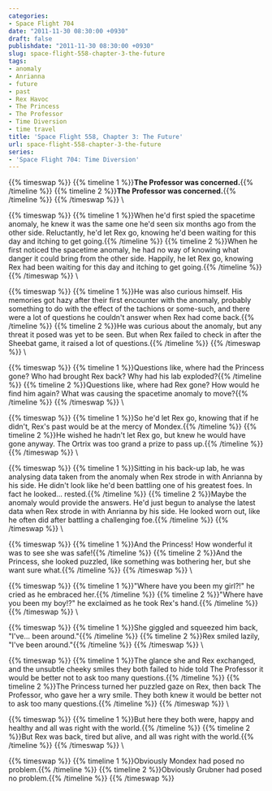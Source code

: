 ```yaml
---
categories:
- Space Flight 704
date: "2011-11-30 08:30:00 +0930"
draft: false
publishdate: "2011-11-30 08:30:00 +0930"
slug: space-flight-558-chapter-3-the-future
tags:
- anomaly
- Anrianna
- future
- past
- Rex Havoc
- The Princess
- The Professor
- Time Diversion
- time travel
title: 'Space Flight 558, Chapter 3: The Future'
url: space-flight-558-chapter-3-the-future
series:
- 'Space Flight 704: Time Diversion'
---
```

{{% timeswap %}}
{{% timeline 1 %}}**The Professor was concerned.**{{% /timeline %}}
{{% timeline 2 %}}**The Professor was concerned.**{{% /timeline %}}
{{% /timeswap %}}
\

{{% timeswap %}}
{{% timeline 1 %}}When he'd first spied the spacetime anomaly, he knew it was the same one he'd seen six months ago from the other side. Reluctantly, he'd let Rex go, knowing he'd been waiting for this day and itching to get going.{{% /timeline %}}
{{% timeline 2 %}}When he first noticed the spacetime anomaly, he had no way of knowing what danger it could bring from the other side. Happily, he let Rex go, knowing Rex had been waiting for this day and itching to get going.{{% /timeline %}}
{{% /timeswap %}}
\

{{% timeswap %}}
{{% timeline 1 %}}He was also curious himself. His memories got hazy after their first encounter with the anomaly, probably something to do with the effect of the tachions or some-such, and there were a lot of questions he couldn't answer when Rex had come back.{{% /timeline %}}
{{% timeline 2 %}}He was curious about the anomaly, but any threat it posed was yet to be seen. But when Rex failed to check in after the Sheebat game, it raised a lot of questions.{{% /timeline %}}
{{% /timeswap %}}
\

{{% timeswap %}}
{{% timeline 1 %}}Questions like, where had the Princess gone? Who had brought Rex back? Why had his lab exploded?{{% /timeline %}}
{{% timeline 2 %}}Questions like, where had Rex gone? How would he find him again? What was causing the spacetime anomaly to move?{{% /timeline %}}
{{% /timeswap %}}
\

{{% timeswap %}}
{{% timeline 1 %}}So he'd let Rex go, knowing that if he didn't, Rex's past would be at the mercy of Mondex.{{% /timeline %}}
{{% timeline 2 %}}He wished he hadn't let Rex go, but knew he would have gone anyway. The Ortrix was too grand a prize to pass up.{{% /timeline %}}
{{% /timeswap %}}
\

{{% timeswap %}}
{{% timeline 1 %}}Sitting in his back-up lab, he was analysing data taken from the anomaly when Rex strode in with Anrianna by his side. He didn't look like he'd been battling one of his greatest foes. In fact he looked... rested.{{% /timeline %}}
{{% timeline 2 %}}Maybe the anomaly would provide the answers. He'd just begun to analyse the latest data when Rex strode in with Anrianna by his side. He looked worn out, like he often did after battling a challenging foe.{{% /timeline %}}
{{% /timeswap %}}
\

{{% timeswap %}}
{{% timeline 1 %}}And the Princess! How wonderful it was to see she was safe!{{% /timeline %}}
{{% timeline 2 %}}And the Princess, she looked puzzled, like something was bothering her, but she want sure what.{{% /timeline %}}
{{% /timeswap %}}
\

{{% timeswap %}}
{{% timeline 1 %}}"Where have you been my girl?!" he cried as he embraced her.{{% /timeline %}}
{{% timeline 2 %}}"Where have you been my boy!?" he exclaimed as he took Rex's hand.{{% /timeline %}}
{{% /timeswap %}}
\

{{% timeswap %}}
{{% timeline 1 %}}She giggled and squeezed him back, "I've... been around."{{% /timeline %}}
{{% timeline 2 %}}Rex smiled lazily, "I've been around."{{% /timeline %}}
{{% /timeswap %}}
\

{{% timeswap %}}
{{% timeline 1 %}}The glance she and Rex exchanged, and the unsubtle cheeky smiles they both failed to hide told The Professor it would be better not to ask too many questions.{{% /timeline %}}
{{% timeline 2 %}}The Princess turned her puzzled gaze on Rex, then back The Professor, who gave her a wry smile. They both knew it would be better not to ask too many questions.{{% /timeline %}}
{{% /timeswap %}}
\

{{% timeswap %}}
{{% timeline 1 %}}But here they both were, happy and healthy and all was right with the world.{{% /timeline %}}
{{% timeline 2 %}}But Rex was back, tired but alive, and all was right with the world.{{% /timeline %}}
{{% /timeswap %}}
\

{{% timeswap %}}
{{% timeline 1 %}}Obviously Mondex had posed no problem.{{% /timeline %}}
{{% timeline 2 %}}Obviously Grubner had posed no problem.{{% /timeline %}}
{{% /timeswap %}}
